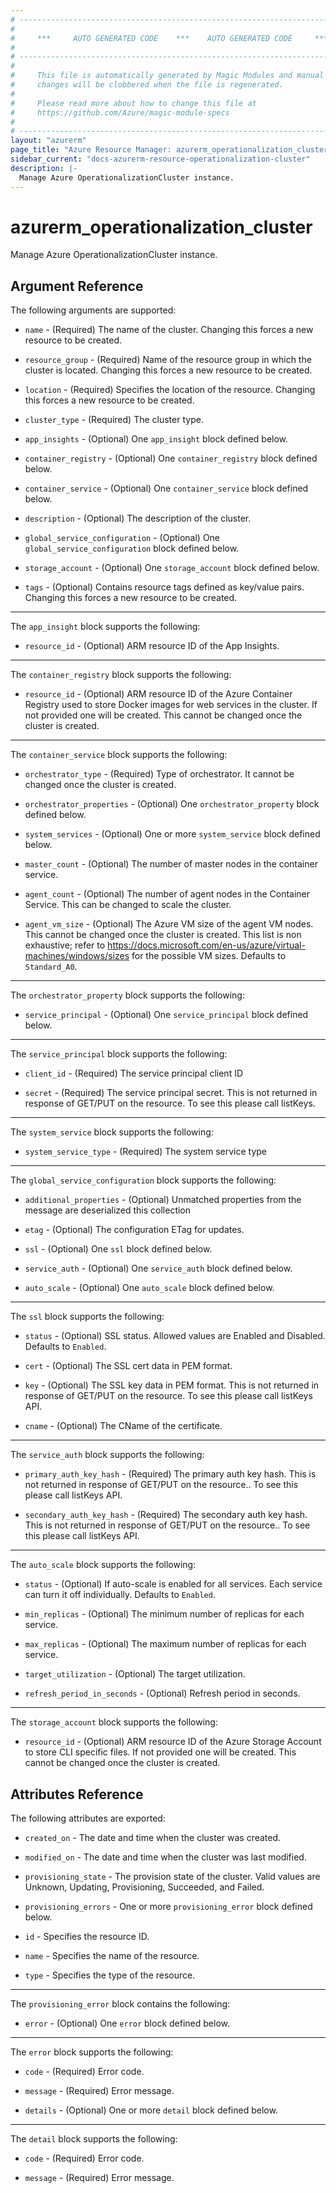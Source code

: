 ```yaml
---
# ----------------------------------------------------------------------------
#
#     ***     AUTO GENERATED CODE    ***    AUTO GENERATED CODE     ***
#
# ----------------------------------------------------------------------------
#
#     This file is automatically generated by Magic Modules and manual
#     changes will be clobbered when the file is regenerated.
#
#     Please read more about how to change this file at
#     https://github.com/Azure/magic-module-specs
#
# ----------------------------------------------------------------------------
layout: "azurerm"
page_title: "Azure Resource Manager: azurerm_operationalization_cluster"
sidebar_current: "docs-azurerm-resource-operationalization-cluster"
description: |-
  Manage Azure OperationalizationCluster instance.
---
```


# azurerm_operationalization_cluster

Manage Azure OperationalizationCluster instance.


## Argument Reference

The following arguments are supported:

* `name` - (Required) The name of the cluster. Changing this forces a new resource to be created.

* `resource_group` - (Required) Name of the resource group in which the cluster is located. Changing this forces a new resource to be created.

* `location` - (Required) Specifies the location of the resource. Changing this forces a new resource to be created.

* `cluster_type` - (Required) The cluster type.

* `app_insights` - (Optional) One `app_insight` block defined below.

* `container_registry` - (Optional) One `container_registry` block defined below.

* `container_service` - (Optional) One `container_service` block defined below.

* `description` - (Optional) The description of the cluster.

* `global_service_configuration` - (Optional) One `global_service_configuration` block defined below.

* `storage_account` - (Optional) One `storage_account` block defined below.

* `tags` - (Optional) Contains resource tags defined as key/value pairs. Changing this forces a new resource to be created.

---

The `app_insight` block supports the following:

* `resource_id` - (Optional) ARM resource ID of the App Insights.

---

The `container_registry` block supports the following:

* `resource_id` - (Optional) ARM resource ID of the Azure Container Registry used to store Docker images for web services in the cluster. If not provided one will be created. This cannot be changed once the cluster is created.

---

The `container_service` block supports the following:

* `orchestrator_type` - (Required) Type of orchestrator. It cannot be changed once the cluster is created.

* `orchestrator_properties` - (Optional) One `orchestrator_property` block defined below.

* `system_services` - (Optional) One or more `system_service` block defined below.

* `master_count` - (Optional) The number of master nodes in the container service.

* `agent_count` - (Optional) The number of agent nodes in the Container Service. This can be changed to scale the cluster.

* `agent_vm_size` - (Optional) The Azure VM size of the agent VM nodes. This cannot be changed once the cluster is created. This list is non exhaustive; refer to https://docs.microsoft.com/en-us/azure/virtual-machines/windows/sizes for the possible VM sizes. Defaults to `Standard_A0`.


---

The `orchestrator_property` block supports the following:

* `service_principal` - (Optional) One `service_principal` block defined below.


---

The `service_principal` block supports the following:

* `client_id` - (Required) The service principal client ID

* `secret` - (Required) The service principal secret. This is not returned in response of GET/PUT on the resource. To see this please call listKeys.

---

The `system_service` block supports the following:

* `system_service_type` - (Required) The system service type

---

The `global_service_configuration` block supports the following:

* `additional_properties` - (Optional) Unmatched properties from the message are deserialized this collection

* `etag` - (Optional) The configuration ETag for updates.

* `ssl` - (Optional) One `ssl` block defined below.

* `service_auth` - (Optional) One `service_auth` block defined below.

* `auto_scale` - (Optional) One `auto_scale` block defined below.


---

The `ssl` block supports the following:

* `status` - (Optional) SSL status. Allowed values are Enabled and Disabled. Defaults to `Enabled`.

* `cert` - (Optional) The SSL cert data in PEM format.

* `key` - (Optional) The SSL key data in PEM format. This is not returned in response of GET/PUT on the resource. To see this please call listKeys API.

* `cname` - (Optional) The CName of the certificate.

---

The `service_auth` block supports the following:

* `primary_auth_key_hash` - (Required) The primary auth key hash. This is not returned in response of GET/PUT on the resource.. To see this please call listKeys API.

* `secondary_auth_key_hash` - (Required) The secondary auth key hash. This is not returned in response of GET/PUT on the resource.. To see this please call listKeys API.

---

The `auto_scale` block supports the following:

* `status` - (Optional) If auto-scale is enabled for all services. Each service can turn it off individually. Defaults to `Enabled`.

* `min_replicas` - (Optional) The minimum number of replicas for each service.

* `max_replicas` - (Optional) The maximum number of replicas for each service.

* `target_utilization` - (Optional) The target utilization.

* `refresh_period_in_seconds` - (Optional) Refresh period in seconds.

---

The `storage_account` block supports the following:

* `resource_id` - (Optional) ARM resource ID of the Azure Storage Account to store CLI specific files. If not provided one will be created. This cannot be changed once the cluster is created.

## Attributes Reference

The following attributes are exported:

* `created_on` - The date and time when the cluster was created.

* `modified_on` - The date and time when the cluster was last modified.

* `provisioning_state` - The provision state of the cluster. Valid values are Unknown, Updating, Provisioning, Succeeded, and Failed.

* `provisioning_errors` - One or more `provisioning_error` block defined below.

* `id` - Specifies the resource ID.

* `name` - Specifies the name of the resource.

* `type` - Specifies the type of the resource.


---

The `provisioning_error` block contains the following:

* `error` - (Optional) One `error` block defined below.


---

The `error` block supports the following:

* `code` - (Required) Error code.

* `message` - (Required) Error message.

* `details` - (Optional) One or more `detail` block defined below.


---

The `detail` block supports the following:

* `code` - (Required) Error code.

* `message` - (Required) Error message.
